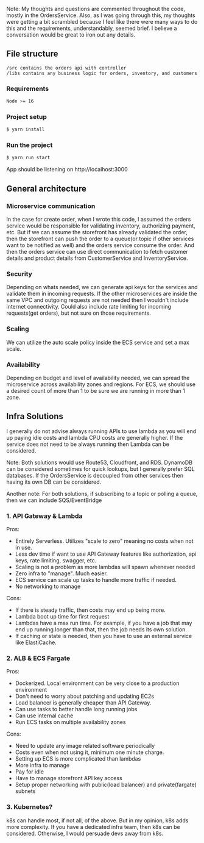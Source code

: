 Note: My thoughts and questions are commented throughout the code, mostly in the OrdersService. Also, as I was going through this, my thoughts were getting a bit scrambled because I feel like there were many ways to do this and the requirements, understandably, seemed brief. I believe a conversation would be great to iron out any details.

## File structure

```
/src contains the orders api with controller
/libs contains any business logic for orders, inventory, and customers
```

### Requirements

```bash
Node >= 16
```

### Project setup

```bash
$ yarn install
```

### Run the project

```bash
$ yarn run start
```

App should be listening on http://localhost:3000

## General architecture

### Microservice communication

In the case for create order, when I wrote this code, I assumed the orders service would be responsible for validating inventory, authorizing payment, etc. But if we can assume the storefront has already validated the order, then the storefront can push the order to a queue(or topic if other services want to be notified as well) and the orders service consume the order. And then the orders service can use direct communication to fetch customer details and product details from CustomerService and InventoryService.

### Security

Depending on whats needed, we can generate api keys for the services and validate them in incoming requests. If the other microservices are inside the same VPC and outgoing requests are not needed then I wouldn't include internet connectivity. Could also include rate limiting for incoming requests(get orders), but not sure on those requirements.

### Scaling

We can utilize the auto scale policy inside the ECS service and set a max scale.

### Availability

Depending on budget and level of availability needed, we can spread the microservice across availability zones and regions. For ECS, we should use a desired count of more than 1 to be sure we are running in more than 1 zone.

## Infra Solutions

<p>I generally do not advise always running APIs to use lambda as you will end up paying idle costs and lambda CPU costs are generally higher. If the service does not need to be always running then Lambda can be considered.</p>

<p>Note: Both solutions would use Route53, Cloudfront, and RDS. DynamoDB can be considered sometimes for quick lookups, but I generally prefer SQL databases. If the OrdersService is decoupled from other services then having its own DB can be considered.</p>

<p>Another note: For both solutions, if subscribing to a topic or polling a queue, then we can include SQS/EventBridge</p>

### 1. API Gateway & Lambda

<p>Pros:</p>

- Entirely Serverless. Utilizes "scale to zero" meaning no costs when not in use.
- Less dev time if want to use API Gateway features like authorization, api keys, rate limiting, swagger, etc.
- Scaling is not a problem as more lambdas will spawn whenever needed
- Zero infra to "manage". Much easier.
- ECS service can scale up tasks to handle more traffic if needed.
- No networking to manage

<p>Cons:</p>

- If there is steady traffic, then costs may end up being more.
- Lambda boot up time for first request
- Lambdas have a max run time. For example, if you have a job that may end up running longer than that, then the job needs its own solution.
- If caching or state is needed, then you have to use an external service like ElastiCache.

### 2. ALB & ECS Fargate

<p>Pros:</p>

- Dockerized. Local environment can be very close to a production environment
- Don't need to worry about patching and updating EC2s
- Load balancer is generally cheaper than API Gateway.
- Can use tasks to better handle long running jobs
- Can use internal cache
- Run ECS tasks on multiple availability zones

<p>Cons:</p>

- Need to update any image related software periodically
- Costs even when not using it, minimum one minute charge.
- Setting up ECS is more complicated than lambdas
- More infra to manage
- Pay for idle
- Have to manage storefront API key access
- Setup proper networking with public(load balancer) and private(fargate) subnets

### 3. Kubernetes?

k8s can handle most, if not all, of the above. But in my opinion, k8s adds more complexity. If you have a dedicated infra team, then k8s can be considered. Otherwise, I would persuade devs away from k8s.
